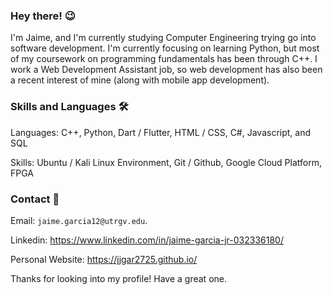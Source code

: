 ### Hey there! 😉
I'm Jaime, and I'm currently studying Computer Engineering trying go into software development. I'm currently focusing on learning Python, but most of my coursework on programming fundamentals has been through C++. I work a Web Development Assistant job, so web development has also been a recent interest of mine (along with mobile app development). 

### Skills and Languages 🛠
Languages: C++, Python, Dart / Flutter, HTML / CSS, C#, Javascript, and SQL

Skills: Ubuntu / Kali Linux Environment, Git / Github, Google Cloud Platform, FPGA

### Contact 📱
Email: ```jaime.garcia12@utrgv.edu```. 

Linkedin: https://www.linkedin.com/in/jaime-garcia-jr-032336180/

Personal Website: https://jjgar2725.github.io/

Thanks for looking into my profile! Have a great one.

